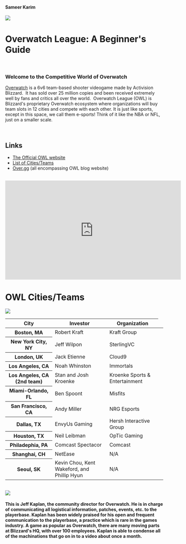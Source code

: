 <head>
  <h4>Sameer Karim</h4>
  <img src="https://cdn2.vox-cdn.com/thumbor/RShOAkEkGF_zSp0a4aMh3jOqpmQ=/0x1080/volume-assets.voxmedia.com/production/067e080d8cc7a3b23a5fc0effe0fef0f/vlcsnap-2016-11-04-14h34m55s401.png" />
  <h1>Overwatch League: A Beginner's Guide</h1>
  <h3>Welcome to the Competitive World of Overwatch</h3>
  <p><a href="https://playoverwatch.com/en-us/game/overview/">Overwatch</a> is a 6v6 team-based shooter videogame made by Activision Blizzard.  It has sold over 25 million copies and been received extremely well by fans and critics all over the world.  Overwatch League (OWL) is Blizzard's proprietary Overwatch ecosystem where organizations will buy team slots in 12 cities and compete with each other. It is just like sports, except in this space, we call them e-sports! Think of it like the NBA or NFL, just on a smaller scale. </p>  
  </head>
  <div>
  <h2>Links</h2>
<ul>
  <li><a href="https://overwatchleague.com/en-us/">The Official OWL website</a></li>
  <li><a href="Cities.html">List of Cities/Teams</a></li>
  <li><a href="https://www.over.gg">Over.gg</a> (all encompassing OWL blog website)</li>
  </ul>
  </div>
  <br />
<iframe width="560" height="315" src="https://www.youtube.com/embed/OFHpK627XkI" frameborder="0" allowfullscreen>
  </iframe>
<div>
  <head>
<h1>OWL Cities/Teams</h1>
<img src="https://www.pcgamesn.com/sites/default/files/overwatch%20league%20cities.jpg" />
</head>
<div>
<table>
    <thead>
      <tr>
        <th>City</th>
        <th>Investor</th>
        <th>Organization</th>
      </tr>
    </thead>
    <tbody>
      <tr>
        <th>Boston, MA</th>
        <td>Robert Kraft</td>
        <td>Kraft Group</td>
      </tr>
      <tr>
        <th>New York City, NY</th>
        <td>Jeff Wilpon</td>
        <td>SterlingVC</td>
      </tr>
      <tr>
        <th>London, UK</th>
        <td>Jack Etienne</td>
        <td>Cloud9</td>
      </tr>
      <tr>
        <th>Los Angeles, CA</th>
        <td>Noah Whinston</td>
        <td>Immortals</td>
      </tr>
      <tr>
        <th>Los Angeles, CA (2nd team)</th>
        <td>Stan and Josh Kroenke</td>
        <td>Kroenke Sports & Entertainment</td>
      </tr>
      <tr>
        <th>Miami-Orlando, FL</th>
        <td>Ben Spoont</td>
        <td>Misfits</td>
      </tr>
      <tr>
        <th>San Francisco, CA</th>
        <td>Andy Miller</td>
        <td>NRG Esports</td>
      </tr>
      <tr>
        <th>Dallas, TX</th>
        <td>EnvyUs Gaming</td>
        <td>Hersh Interactive Group</td>
      </tr>
      <tr>
        <th>Houston, TX</th>
        <td>Neil Leibman</td>
        <td>OpTic Gaming</td>
      </tr>
      <tr>
        <th>Philadephia, PA</th>
        <td>Comcast Spectacor</td>
        <td>Comcast<td>
      </tr>
      <tr>
        <th>Shanghai, CH</th>
        <td>NetEase</td>
        <td>N/A</td>
      </tr>
      <tr>
        <th>Seoul, SK</th>
        <td>Kevin Chou, Kent Wakeford, and Phillip Hyun</td>
        <td>N/A</td>
        </tr>
      </tbody>
  </table>
  </div>
<br />
   <img src="http://img.wennermedia.com/social/jkaplan-1401x788-fc436846-1e6a-4753-bf50-c3b74f6d6871.png" />
  <h4>This is Jeff Kaplan, the community director for Overwatch.  He is in charge of communicating all logistical information, patches, events, etc. to the playerbase.  Kaplan has been widely praised for his open and frequent communication to the playerbase, a practice which is rare in the games industry.  A game as popular as Overwatch, there are many moving parts at Blizzard's HQ, with over 100 employees.  Kaplan is able to condense all of the machinations that go on in to a video about once a month.</h4>
